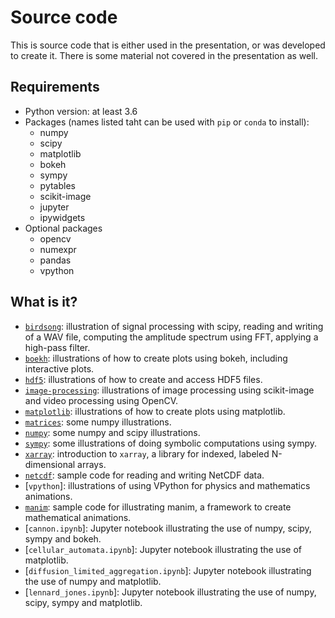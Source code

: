 # Source code

This is source code that is either used in the presentation, or was developed
to create it.  There is some material not covered in the presentation as well.

## Requirements

* Python version: at least 3.6
* Packages (names listed taht can be used with `pip` or `conda` to install):
  * numpy
  * scipy
  * matplotlib
  * bokeh
  * sympy
  * pytables
  * scikit-image
  * jupyter
  * ipywidgets
* Optional packages
  * opencv
  * numexpr
  * pandas
  * vpython

## What is it?
* [`birdsong`](birdsong): illustration of signal processing with scipy, reading
  and writing of a WAV file, computing the amplitude spectrum using FFT, applying
  a high-pass filter.
* [`boekh`](bokeh): illustrations of how to create plots using bokeh, including
  interactive plots.
* [`hdf5`](hdf5): illustrations of how to create and access HDF5 files.
* [`image-processing`](image-processing): illustrations of image processing using
  scikit-image and video processing using OpenCV.
* [`matplotlib`](matplotlib): illustrations of how to create plots using matplotlib.
* [`matrices`](matrices): some numpy illustrations.
* [`numpy`](numpy): some numpy and scipy illustrations.
* [`sympy`](sympy): some illustrations of doing symbolic computations using sympy.
* [`xarray`](xarray): introduction to `xarray`, a library for indexed, labeled
  N-dimensional arrays.
* [`netcdf`](netcdf): sample code for reading and writing NetCDF data.
* [`vpython`]: illustrations of using VPython for physics and mathematics animations.
* [`manim`](manim): sample code for illustrating manim, a framework to create
  mathematical animations.
* [`cannon.ipynb`]: Jupyter notebook illustrating the use of numpy, scipy, sympy and
  bokeh.
* [`cellular_automata.ipynb`]: Jupyter notebook illustrating the use of matplotlib.
* [`diffusion_limited_aggregation.ipynb`]: Jupyter notebook illustrating the use of
  numpy and matplotlib.
* [`lennard_jones.ipynb`]: Jupyter notebook illustrating the use of numpy, scipy, sympy
  and matplotlib.
